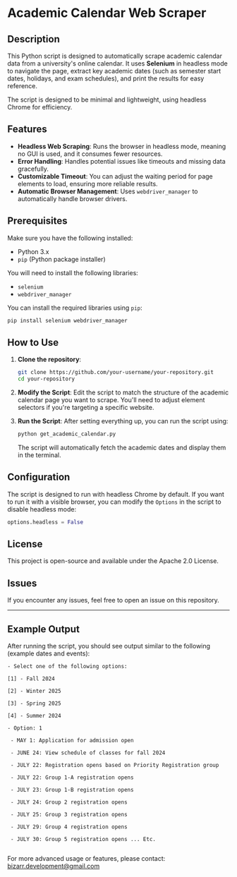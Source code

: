 # Academic Calendar Web Scraper

## Description
This Python script is designed to automatically scrape academic calendar data from a university's online calendar. It uses **Selenium** in headless mode to navigate the page, extract key academic dates (such as semester start dates, holidays, and exam schedules), and print the results for easy reference.

The script is designed to be minimal and lightweight, using headless Chrome for efficiency.

## Features
- **Headless Web Scraping**: Runs the browser in headless mode, meaning no GUI is used, and it consumes fewer resources.
- **Error Handling**: Handles potential issues like timeouts and missing data gracefully.
- **Customizable Timeout**: You can adjust the waiting period for page elements to load, ensuring more reliable results.
- **Automatic Browser Management**: Uses `webdriver_manager` to automatically handle browser drivers.
  
## Prerequisites
Make sure you have the following installed:
- Python 3.x
- `pip` (Python package installer)

You will need to install the following libraries:
- `selenium`
- `webdriver_manager`

You can install the required libraries using `pip`:

```bash
pip install selenium webdriver_manager
```

## How to Use

1. **Clone the repository**:
   ```bash
   git clone https://github.com/your-username/your-repository.git
   cd your-repository
   ```

2. **Modify the Script**:
   Edit the script to match the structure of the academic calendar page you want to scrape. You'll need to adjust element selectors if you're targeting a specific website.

3. **Run the Script**:
   After setting everything up, you can run the script using:
   ```bash
   python get_academic_calendar.py
   ```

   The script will automatically fetch the academic dates and display them in the terminal.

## Configuration
The script is designed to run with headless Chrome by default. If you want to run it with a visible browser, you can modify the `Options` in the script to disable headless mode:

```python
options.headless = False
```

## License
This project is open-source and available under the Apache 2.0 License.

## Issues
If you encounter any issues, feel free to open an issue on this repository.

---

## Example Output
After running the script, you should see output similar to the following (example dates and events):

```
- Select one of the following options: 

[1] - Fall 2024

[2] - Winter 2025

[3] - Spring 2025

[4] - Summer 2024

- Option: 1

 - MAY 1: Application for admission open

 - JUNE 24: View schedule of classes for fall 2024

 - JULY 22: Registration opens based on Priority Registration group

 - JULY 22: Group 1-A registration opens

 - JULY 23: Group 1-B registration opens

 - JULY 24: Group 2 registration opens

 - JULY 25: Group 3 registration opens

 - JULY 29: Group 4 registration opens

 - JULY 30: Group 5 registration opens ... Etc.
 
```

For more advanced usage or features, please contact: bizarr.development@gmail.com
